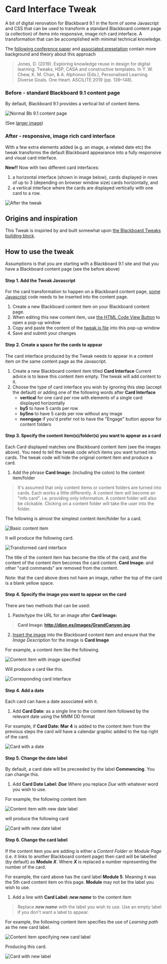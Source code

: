 # Card Interface Tweak

A bit of digital renovation for Blackboard 9.1 in the form of some Javascript and CSS that can be used to transform a standard Blackboard content page (a collection) of items into responsive, image rich card interface. A transformation that can be accomplished with minimal technical knowledge.

The [following conference paper](https://djon.es/blog/2019/08/08/exploring-knowledge-reuse-in-design-for-digital-learning-tweaks-h5p-constructive-templates-and-casa/) and [associated presetation](https://djon.es/blog/2019/11/28/how-to-share-design-knowledge-in-design-for-digital-learning/) contain more background and theory about this approach
> Jones, D. (2019). Exploring knowledge reuse in design for digital learning: Tweaks, H5P, CASA and constructive templates. In Y. W. Chew, K. M. Chan, & A. Alphonso (Eds.), Personalised Learning. Diverse Goals. One Heart. ASCILITE 2019 (pp. 139–148).


### Before - standard Blackboard 9.1 content page

By default, Blackboard 9.1 provides a vertical list of content items.

![Normal Bb 9.1 content page](https://farm5.staticflickr.com/4822/46279789112_f6fde6f4f6.jpg)

(See [larger image](https://www.flickr.com/photos/david_jones/46279789112/))

### After - responsive, image rich card interface

With a few extra elements added (e.g. an image, a related date etc) the tweak transforms the default Blackboard appearance into a fully responsive and visual card interface. 

**New!!** Now with two different card interfaces:

1. a horizontal interface (shown in image below), cards displayed in rows of up to 3 (depending on browser window size) cards horizontally, and
1. a vertical interface where the cards are displayed vertically with one card to a row. 

![After the tweak](https://farm5.staticflickr.com/4844/46280738772_4f7a9ee623.jpg)

## Origins and inspiration

This Tweak is inspiried by and built somewhat upon [the Blackboard Tweaks building block](http://tweaks.github.io/Tweaks/).

## How to use the tweak

Assumptions is that you are starting with a Blackboard 9.1 site and that you have a Blackboard content page (see the before above)

#### Step 1. Add the Tweak Javascript

For the card transformation to happen on a Blackboard content page, [some Javascript](tweak.js) code needs to be inserted into the content page.

1. Create a new Blackboard content item on your Blackboard content page.
2. When editing this new content item, use [the HTML Code View Button](https://www.cpcc.edu/onlinelearning/resources/blackboard/BbAddEmbedCode.pdf) to open a pop-up window
3. Copy and paste the content of the [tweak.js file](tweak.js) into this pop-up window
4. Save and submit your changes

#### Step 2. Create a space for the cards to appear

The card interface produced by the Tweak needs to appear in a content item on the same content page as the Javascript. 

1. Create a new Blackboard content item titled **Card Interface** 
   Current advice is to leave this content item empty. The tweak will add content to it.
2. Choose the type of card interface you wish by ignoring this step (accept the default) or adding one of the following words after **Card Interface**
    * **vertical** for one card per row with elements of a single card displayed horizontally
    * **by5** to have 5 cards per row
    * **by5no** to have 5 cards per row without any image
    * **noengage** if you'd prefer not to have the "Engage" button appear for content folders

#### Step 3. Specify the content item(s)/folder(s) you want to appear as a card

Each Card displayed matches one Blackboard content item (see the images above). You need to tell the tweak code which items you want turned into cards. The tweak code will hide the original content item and produce a card.

1. Add the phrase **Card Image:** (including the colon) to the content item/folder
> It's assumed that only content items or content folders are turned into cards. Each works a little differently. A content item will become an "info card". i.e. providing only information. A content folder will also be clickable. Clicking on a content folder will take the user into the folder.

The following is almost the simplest content item/folder for a card.

![Basic content item](https://farm5.staticflickr.com/4804/32690548888_1e3ed76595_n.jpg)

It will produce the following card.

![Transformed card interface](https://farm8.staticflickr.com/7836/45650083695_f8c6ce290f_n.jpg)

The title of the content item has become the title of the card, and the content of the content item becomes the card content. **Card Image:** and other "card commands" are removed from the content.

Note: that the card above does not have an image, rather the top of the card is a blank yellow space. 

#### Step 4. Specify the image you want to appear on the card

There are two methods that can be used:

1. Paste/type the URL for an image after **Card Image:**
>  **Card Image: http://djon.es/images/GrandCanyon.jpg**
2. [Insert the image](https://suffolk.screenstepslive.com/s/1050/m/bb9/l/11549-how-do-i-embed-a-picture-or-image-as-part-of-an-item) into the Blackboard content item and ensure that the _Image Description_ for the image is **Card Image**

For example, a content item like the following.

![Content item with image specified](https://farm5.staticflickr.com/4885/32690681948_06d899958d_n.jpg)

Will produce a card like this.

![Corresponding card interface](https://farm5.staticflickr.com/4853/32690681868_68d40300cf_n.jpg)

#### Step 4. Add a date

Each card can have a date associated with it.

1. Add **Card Date:** as a single line to the content item followed by the relevant date using the MMM DD format

For example, if **Card Date: Mar 4** is added to the content item from the previous steps the card will have a calendar graphic added to the top right of the card.

![Card with a date](https://farm5.staticflickr.com/4847/45650359185_305a721313_n.jpg)

#### Step 5. Change the date label

By default, a card date will be preceeded by the label **Commencing**. You can change this.

1. Add **Card Date Label: _Due_** Where you replace _Due_ with whatever word you wish to use.

For example, the following content item

![Content item with new date label](https://farm8.staticflickr.com/7810/46564373241_5387dd591c_n.jpg)

will produce the following card

![Card with new date label](https://farm5.staticflickr.com/4864/45650359455_4aa522a829_n.jpg)

#### Step 6. Change the card label

If the content item you are adding is either a _Content Folder_ or _Module Page_ (i.e. it links to another Blackboard content page) then card will be labelled (by default) as **Module _X_**. Where **_X_** is replaced a number representing the number of the card. 

For example, the card above has the card label **Module 5**. Meaning it was the 5th card content item on this page. **Module** may not be the label you wish to use.

1. Add a line with **Card Label: _new name_** to the content item
> Replace **_new name_** with the label you wish to use.
> Use an empty label if you don't want a label to appear.

For example, the following content item specifies the use of _Learning path_ as the new card label.

![Content item specifying new card label](https://farm5.staticflickr.com/4855/31623611047_3c8941a9a6_n.jpg)

Producing this card.

![Card with new label](https://farm5.staticflickr.com/4901/46564616831_81df4d7077_n.jpg)



